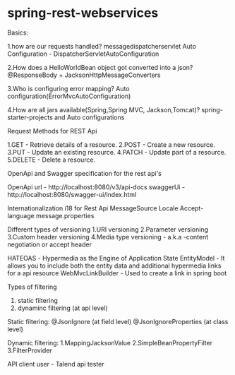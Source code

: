 # spring-rest-webservices

Basics:
 
1.how are our requests handled?
messagedispatcherservlet
Auto Configuration - DispatcherServletAutoConfiguration

2.How does a HelloWorldBean object got converted into a json?
@ResponseBody + JacksonHttpMessageConverters

3.Who is configuring error mapping?
Auto configuration(ErrorMvcAutoConfiguration)

4.How are all jars available(Spring,Spring MVC, Jackson,Tomcat)?
spring-starter-projects and Auto configurations

Request Methods for REST Api

1.GET - Retrieve details of a resource.
2.POST - Create a new resource.
3.PUT - Update an existing resource.
4.PATCH - Update part of a resource.
5.DELETE - Delete a resource.

OpenApi and Swagger specification for the rest api's

OpenApi url - http://localhost:8080/v3/api-docs
swaggerUi - http://localhost:8080/swagger-ui/index.html

Internationalization i18 for Rest Api
MessageSource
Locale
Accept-language
message.properties

Different types of versioning
1.URI versioning
2.Parameter versioning
3.Custom header versioning
4.Media type versioning - a.k.a -content negotiation or accept header

HATEOAS - Hypermedia as the Engine of Application State
EntityModel - It allows you to include both the entity data and additional hypermedia links for a api resource
WebMvcLinkBuilder - Used to create a link in spring boot

Types of filtering
1. static filtering
2. dynaminc filtering (at api level)

Static filtering:
@JsonIgnore (at field level)
@JsonIgnoreProperties (at class level)

Dynamic filtering:
1.MappingJacksonValue
2.SimpleBeanPropertyFilter
3.FilterProvider

API client user - Talend api tester
